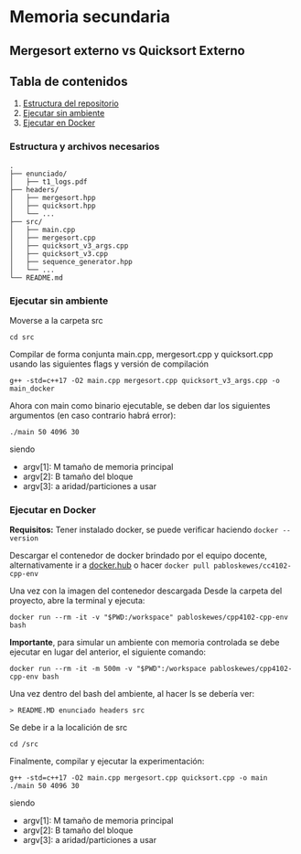 # Memoria secundaria 
## Mergesort externo vs Quicksort Externo

## Tabla de contenidos
1. [Estructura del repositorio](#estructura-y-archivos-necesarios)
2. [Ejecutar sin ambiente](#ejecutar-sin-ambiente)
3. [Ejecutar en Docker](#ejecutar-en-docker)

### Estructura y archivos necesarios

```
.
├── enunciado/
│   ├── t1_logs.pdf
├── headers/
│   ├── mergesort.hpp
│   ├── quicksort.hpp
│   └── ...
├── src/
│   ├── main.cpp
│   ├── mergesort.cpp
│   ├── quicksort_v3_args.cpp
│   ├── quicksort_v3.cpp
│   ├── sequence_generator.hpp
│   └── ...
└── README.md
```

### Ejecutar sin ambiente

Moverse a la carpeta src
``` 
cd src
```
Compilar de forma conjunta main.cpp, mergesort.cpp y quicksort.cpp usando las siguientes flags y versión de compilación
```
g++ -std=c++17 -O2 main.cpp mergesort.cpp quicksort_v3_args.cpp -o main_docker
```

Ahora con main como binario ejecutable, se deben dar los siguientes argumentos (en caso contrario habrá error):
```
./main 50 4096 30
```
siendo 
- argv[1]: M tamaño de memoria principal
- argv[2]: B tamaño del bloque
- argv[3]: a aridad/particiones a usar


### Ejecutar en Docker

**Requisitos:** Tener instalado docker, se puede verificar haciendo ```docker --version```

Descargar el contenedor de docker brindado por el equipo docente, alternativamente ir a [docker.hub](https://hub.docker.com/r/pabloskewes/cc4102-cpp-env)
o hacer ```docker pull pabloskewes/cc4102-cpp-env```

Una vez con la imagen del contenedor descargada
Desde la carpeta del proyecto, abre la terminal y ejecuta:
```
docker run --rm -it -v "$PWD:/workspace" pabloskewes/cpp4102-cpp-env bash

```

**Importante**, para simular un ambiente con memoria controlada se debe ejecutar en lugar del anterior, el siguiente comando:
```
docker run --rm -it -m 500m -v "$PWD":/workspace pabloskewes/cpp4102-cpp-env bash
```

Una vez dentro del bash del ambiente, al hacer ls se debería ver:
```
> README.MD enunciado headers src
```

Se debe ir a la localición de src
```
cd /src
```

Finalmente, compilar y ejecutar la experimentación:
```
g++ -std=c++17 -O2 main.cpp mergesort.cpp quicksort.cpp -o main 
./main 50 4096 30
```
siendo 
- argv[1]: M tamaño de memoria principal
- argv[2]: B tamaño del bloque
- argv[3]: a aridad/particiones a usar